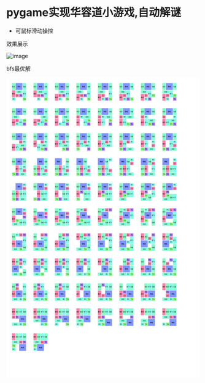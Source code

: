 # pygame实现华容道小游戏,自动解谜
- 可鼠标滑动操控


效果展示

![image](https://user-images.githubusercontent.com/20124029/112408066-13907100-8d52-11eb-8601-9f348d00502a.png)


bfs最优解

![image](https://github.com/1130646208/hrd/blob/master/solution.png)
